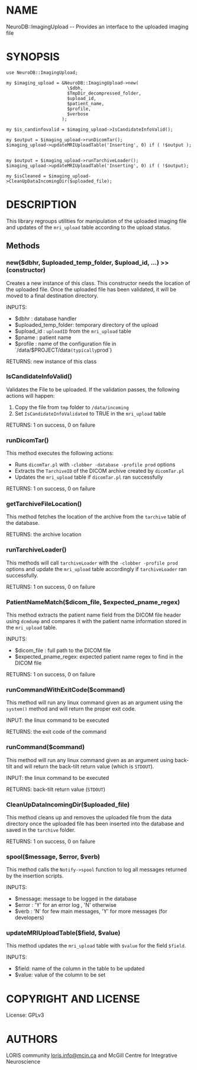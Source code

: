 # NAME

NeuroDB::ImagingUpload -- Provides an interface to the uploaded imaging file

# SYNOPSIS

    use NeuroDB::ImagingUpload;

    my $imaging_upload = &NeuroDB::ImagingUpload->new(
                           \$dbh,
                           $TmpDir_decompressed_folder,
                           $upload_id,
                           $patient_name,
                           $profile,
                           $verbose
                         );

    my $is_candinfovalid = $imaging_upload->IsCandidateInfoValid();

    my $output = $imaging_upload->runDicomTar();
    $imaging_upload->updateMRIUploadTable('Inserting', 0) if ( !$output );


    my $output = $imaging_upload->runTarchiveLoader();
    $imaging_upload->updateMRIUploadTable('Inserting', 0) if ( !$output);

    my $isCleaned = $imaging_upload->CleanUpDataIncomingDir($uploaded_file);

# DESCRIPTION

This library regroups utilities for manipulation of the uploaded imaging file
and updates of the `mri_upload` table according to the upload status.

## Methods

### new($dbhr, $uploaded\_temp\_folder, $upload\_id, ...) >> (constructor)

Creates a new instance of this class. This constructor needs the location of
the uploaded file. Once the uploaded file has been validated, it will be
moved to a final destination directory.

INPUTS:
  - $dbhr                : database handler
  - $uploaded\_temp\_folder: temporary directory of the upload
  - $upload\_id           : `uploadID` from the `mri_upload` table
  - $pname               : patient name
  - $profile             : name of the configuration file in
                            `/data/$PROJECT/data` (typically `prod`)

RETURNS: new instance of this class

### IsCandidateInfoValid()

Validates the File to be uploaded. If the validation passes, the following
actions will happen:
  1) Copy the file from `tmp` folder to `/data/incoming`
  2) Set `IsCandidateInfoValidated` to TRUE in the `mri_upload` table

RETURNS: 1 on success, 0 on failure

### runDicomTar()

This method executes the following actions:
 - Runs `dicomTar.pl` with `-clobber -database -profile prod` options
 - Extracts the `TarchiveID` of the DICOM archive created by `dicomTar.pl`
 - Updates the `mri_upload` table if `dicomTar.pl` ran successfully

RETURNS: 1 on success, 0 on failure

### getTarchiveFileLocation()

This method fetches the location of the archive from the `tarchive` table of
the database.

RETURNS: the archive location

### runTarchiveLoader()

This methods will call `tarchiveLoader` with the `-clobber -profile prod`
options and update the `mri_upload` table accordingly if `tarchiveLoader` ran
successfully.

RETURNS: 1 on success, 0 on failure

### PatientNameMatch($dicom\_file, $expected\_pname\_regex)

This method extracts the patient name field from the DICOM file header using
`dcmdump` and compares it with the patient name information stored in the
`mri_upload` table.

INPUTS:
  - $dicom\_file          : full path to the DICOM file
  - $expected\_pname\_regex: expected patient name regex to find in the DICOM file

RETURNS: 1 on success, 0 on failure

### runCommandWithExitCode($command)

This method will run any linux command given as an argument using the
`system()` method and will return the proper exit code.

INPUT: the linux command to be executed

RETURNS: the exit code of the command

### runCommand($command)

This method will run any linux command given as an argument using back-tilt
and will return the back-tilt return value (which is `STDOUT`).

INPUT: the linux command to be executed

RETURNS: back-tilt return value (`STDOUT`)

### CleanUpDataIncomingDir($uploaded\_file)

This method cleans up and removes the uploaded file from the data directory
once the uploaded file has been inserted into the database and saved in the
`tarchive` folder.

RETURNS: 1 on success, 0 on failure

### spool($message, $error, $verb)

This method calls the `Notify->spool` function to log all messages
returned by the insertion scripts.

INPUTS:
 - $message: message to be logged in the database
 - $error  : 'Y' for an error log ,
             'N' otherwise
 - $verb   : 'N' for few main messages,
             'Y' for more messages (for developers)

### updateMRIUploadTable($field, $value)

This method updates the `mri_upload` table with `$value` for the field
`$field`.

INPUTS:
 - $field: name of the column in the table to be updated
 - $value: value of the column to be set

# COPYRIGHT AND LICENSE

License: GPLv3

# AUTHORS

LORIS community <loris.info@mcin.ca> and McGill Centre for Integrative Neuroscience

